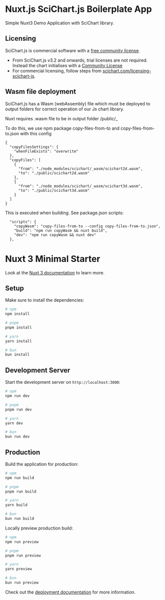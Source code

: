 # Nuxt.js SciChart.js Boilerplate App

Simple Nuxt3 Demo Application with SciChart library.

## Licensing

SciChart.js is commercial software with a [free community license](https://scichart.com/community-licensing).

- From SciChart.js v3.2 and onwards, trial licenses are not required. Instead the chart initialises with a [Community License](https://scichart.com/community-licensing)
- For commercial licensing, follow steps from [scichart.com/licensing-scichart-js](https://scichart.com/licensing-scichart-js).

## Wasm file deployment

SciChart.js has a Wasm (webAssembly) file which must be deployed to output folders for correct operation of our Js chart library.

Nuxt requires .wasm file to be in output folder /public/\_

To do this, we use npm package copy-files-from-to and copy-files-from-to.json with this config

```
{
  "copyFilesSettings": {
    "whenFileExists": "overwrite"
  },
  "copyFiles": [
    {
      "from": "./node_modules/scichart/_wasm/scichart2d.wasm",
      "to": "./public/scichart2d.wasm"
    },
    {
      "from": "./node_modules/scichart/_wasm/scichart3d.wasm",
      "to": "./public/scichart3d.wasm"
    }
  ]
}
```

This is executed when building. See package.json scripts:

```
  "scripts": {
    "copyWasm": "copy-files-from-to --config copy-files-from-to.json",
    "build": "npm run copyWasm && nuxt build",
    "dev": "npm run copyWasm && nuxt dev"
  },
```

# Nuxt 3 Minimal Starter

Look at the [Nuxt 3 documentation](https://nuxt.com/docs/getting-started/introduction) to learn more.

## Setup

Make sure to install the dependencies:

```bash
# npm
npm install

# pnpm
pnpm install

# yarn
yarn install

# bun
bun install
```

## Development Server

Start the development server on `http://localhost:3000`:

```bash
# npm
npm run dev

# pnpm
pnpm run dev

# yarn
yarn dev

# bun
bun run dev
```

## Production

Build the application for production:

```bash
# npm
npm run build

# pnpm
pnpm run build

# yarn
yarn build

# bun
bun run build
```

Locally preview production build:

```bash
# npm
npm run preview

# pnpm
pnpm run preview

# yarn
yarn preview

# bun
bun run preview
```

Check out the [deployment documentation](https://nuxt.com/docs/getting-started/deployment) for more information.
